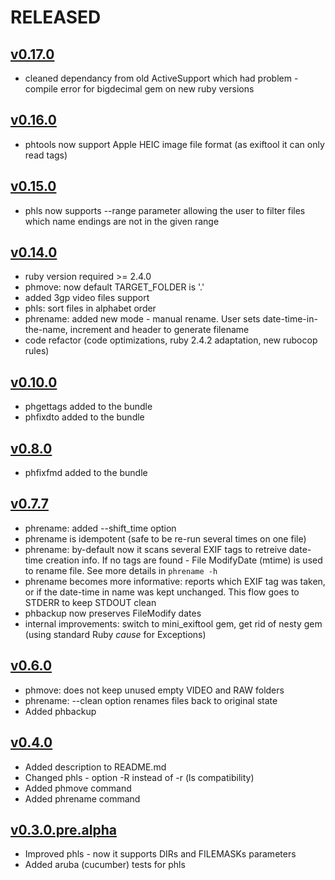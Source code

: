 # RELEASED

## [v0.17.0](https://github.com/andrewbiz/phtools/compare/v0.17.0...v0.16.0)

- cleaned dependancy from old ActiveSupport which had problem - compile error for bigdecimal gem on new ruby versions

## [v0.16.0](https://github.com/andrewbiz/phtools/compare/v0.15.0...v0.16.0)

- phtools now support Apple HEIC image file format (as exiftool it can only read tags)

## [v0.15.0](https://github.com/andrewbiz/phtools/compare/v0.14.0...v0.15.0)

- phls now supports --range parameter allowing the user to filter files which name endings are not in the given range

## [v0.14.0](https://github.com/andrewbiz/phtools/compare/v0.10.0...v0.14.0)

- ruby version required >= 2.4.0
- phmove: now default TARGET_FOLDER is '.'
- added 3gp video files support
- phls: sort files in alphabet order
- phrename: added new mode - manual rename. User sets date-time-in-the-name, increment and header to generate filename
- code refactor (code optimizations, ruby 2.4.2 adaptation, new rubocop rules)

## [v0.10.0](https://github.com/andrewbiz/phtools/compare/v0.8.0...v0.10.0)

- phgettags added to the bundle
- phfixdto added to the bundle

## [v0.8.0](https://github.com/andrewbiz/phtools/compare/v0.7.7...v0.8.0)

- phfixfmd added to the bundle

## [v0.7.7](https://github.com/andrewbiz/phtools/compare/v0.6.0...v0.7.7)

- phrename: added --shift_time option
- phrename is idempotent (safe to be re-run several times on one file)
- phrename: by-default now it scans several EXIF tags to retreive date-time creation info. If no tags are found - File ModifyDate (mtime) is used to rename file. See more details in `phrename -h`
- phrename becomes more informative: reports which EXIF tag was taken, or if the date-time in name was kept unchanged. This flow goes to STDERR to keep STDOUT clean
- phbackup now preserves FileModify dates
- internal improvements: switch to mini_exiftool gem, get rid of nesty gem (using standard Ruby _cause_ for Exceptions)

## [v0.6.0](https://github.com/andrewbiz/phtools/compare/v0.4.0...v0.6.0)

- phmove: does not keep unused empty VIDEO and RAW folders
- phrename: --clean option renames files back to original state
- Added phbackup

## [v0.4.0](https://github.com/andrewbiz/phtools/compare/v0.3.0.pre.alpha...v0.4.0)

- Added description to README.md
- Changed phls - option -R instead of -r (ls compatibility)
- Added phmove command
- Added phrename command

## [v0.3.0.pre.alpha](https://github.com/andrewbiz/phtools/compare/v0.2.4...v0.3.0.pre.alpha)

- Improved phls - now it supports DIRs and FILEMASKs parameters
- Added aruba (cucumber) tests for phls
